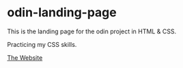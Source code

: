 # odin-landing-page
This is the landing page for the odin project in HTML & CSS. 

Practicing my CSS skills.

[The Website](https://ar-em.github.io/odin-landing-page/)